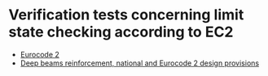 # Verification tests concerning limit state checking according to EC2

- [Eurocode 2](https://eurocodes.jrc.ec.europa.eu/EN-Eurocodes/eurocode-2-design-concrete-structures)
- [Deep beams reinforcement, national and Eurocode 2 design provisions](https://www.researchgate.net/publication/332229044_Deep_Beams_Reinforcement_National_and_Eurocode_2_Design_Provisions)
